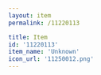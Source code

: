 ```yaml
---
layout: item
permalink: /11220113

title: Item
id: '11220113'
item_name: 'Unknown'
icon_url: '11250012.png'
---
```

